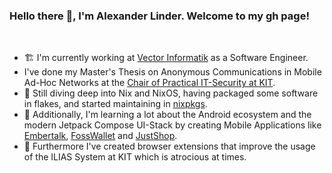 
### Hello there 👋, I'm Alexander Linder. Welcome to my gh page!

<br>

- 🏗️ I'm currently working at [Vector Informatik](https://vector.com) as a Software Engineer.
- I've done my Master's Thesis on Anonymous Communications in Mobile Ad-Hoc Networks at the [Chair of Practical IT-Security at KIT](https://ps.kastel.kit.edu).
- 🤿 Still diving deep into Nix and NixOS, having packaged some software in flakes, and started maintaining in [nixpkgs](https://github.com/NixOS/nixpkgs).
- 🌱 Additionally, I'm learning a lot about the Android ecosystem and the modern Jetpack Compose UI-Stack by creating Mobile Applications like [Embertalk](https://github.com/emebrtalk-org/embertalk), [FossWallet](https://github.com/SeineEloquenz/fosswallet) and [JustShop](https://github.com/SeineEloquenz/justshop).
- 👯 Furthermore I've created browser extensions that improve the usage of the ILIAS System at KIT which is atrocious at times.

<!--
**SeineEloquenz/SeineEloquenz** is a ✨ _special_ ✨ repository because its `README.md` (this file) appears on your GitHub profile.

Here are some ideas to get you started:

- 🔭 I’m currently working on ...
- 🌱 I’m currently learning ...
- 👯 I’m looking to collaborate on ...
- 🤔 I’m looking for help with ...
- 💬 Ask me about ...
- 📫 How to reach me: ...
- 😄 Pronouns: ...
-->
